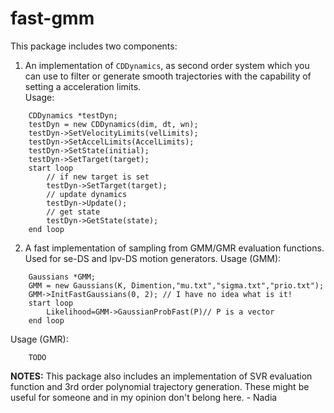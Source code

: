 # fast-gmm

This package includes two components:
1. An implementation of ```CDDynamics```, as second order system which you can use to filter or generate smooth trajectories with the capability of setting a acceleration limits.  
Usage:  
```
	CDDynamics *testDyn;  
	testDyn = new CDDynamics(dim, dt, wn);  
	testDyn->SetVelocityLimits(velLimits);  
	testDyn->SetAccelLimits(AccelLimits);  
	testDyn->SetState(initial);  
	testDyn->SetTarget(target);  
	start loop  
		// if new target is set  
		testDyn->SetTarget(target);  
		// update dynamics  
		testDyn->Update();  
		// get state  
		testDyn->GetState(state);  
	end loop  
```

2. A fast implementation of sampling from GMM/GMR evaluation functions. Used for se-DS and lpv-DS motion generators.
Usage (GMM):
```
	Gaussians *GMM;
	GMM = new Gaussians(K, Dimention,"mu.txt","sigma.txt","prio.txt");  
	GMM->InitFastGaussians(0, 2); // I have no idea what is it!  
	start loop  
		Likelihood=GMM->GaussianProbFast(P)// P is a vector
	end loop  
```
Usage (GMR):
```
 	TODO
```

**NOTES:** This package also includes an implementation of SVR evaluation function and 3rd order polynomial trajectory generation. These might be useful for someone and in my opinion don't belong here. - Nadia
